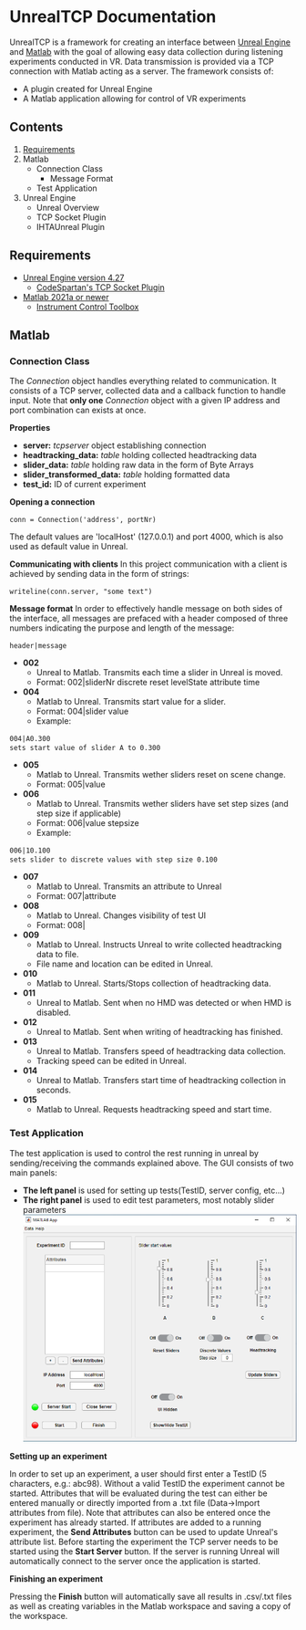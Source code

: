 # UnrealTCP Documentation
UnrealTCP is a framework for creating an interface between [Unreal Engine](https://www.unrealengine.com/en-US/) and 
[Matlab](https://de.mathworks.com/products/matlab.html) with the goal of allowing easy data collection during listening experiments conducted in VR.
Data transmission is provided via a TCP connection with Matlab acting as a server. The framework consists of:
- A plugin created for Unreal Engine
- A Matlab application allowing for control of VR experiments

## Contents
1. [Requirements](https://github.com/Ocramrenegew/UnrealTCP/new/main?readme=1#requirements)
2. Matlab
   - Connection Class
     - Message Format 
   - Test Application
3. Unreal Engine
   - Unreal Overview
   - TCP Socket Plugin
   - IHTAUnreal Plugin

## Requirements
- [Unreal Engine version 4.27](https://www.unrealengine.com/en-US/)
  - [CodeSpartan's TCP Socket Plugin](https://github.com/CodeSpartan/UE4TcpSocketPlugin)
- [Matlab 2021a or newer](https://de.mathworks.com/products/matlab.html)
  - [Instrument Control Toolbox](https://de.mathworks.com/products/instrument.html)

## Matlab
### Connection Class
The *Connection* object handles everything related to communication. It consists of a TCP server, collected data and a callback function to handle input.
Note that **only one** *Connection* object with a given IP address and port combination can exists at once.

**Properties**
- **server:** *tcpserver* object establishing connection
- **headtracking_data:** *table* holding collected headtracking data
- **slider_data:** *table* holding raw data in the form of Byte Arrays
- **slider_transformed_data:** *table* holding formatted data
- **test_id:** ID of current experiment

**Opening a connection**
```
conn = Connection('address', portNr)
```
The default values are 'localHost' (127.0.0.1) and port 4000, which is also used as default value in Unreal.

**Communicating with clients**
In this project communication with a client is achieved by sending data in the form of strings:
```
writeline(conn.server, "some text")
```

**Message format**
In order to effectively handle message on both sides of the interface, all messages are prefaced with a header composed of three numbers
indicating the purpose and length of the message:
```
header|message
```

- **002**
  - Unreal to Matlab. Transmits each time a slider in Unreal is moved.
  - Format: 002|sliderNr discrete reset levelState attribute time
- **004**
  -  Matlab to Unreal. Transmits start value for a slider.
  -  Format: 004|slider value
  -  Example:
```
004|A0.300
sets start value of slider A to 0.300
```
- **005**
  - Matlab to Unreal. Transmits wether sliders reset on scene change.
  - Format: 005|value 
- **006**
  - Matlab to Unreal. Transmits wether sliders have set step sizes (and step size if applicable)
  - Format: 006|value stepsize
  - Example:
```
006|10.100
sets slider to discrete values with step size 0.100
```
- **007**
  - Matlab to Unreal. Transmits an attribute to Unreal
  - Format: 007|attribute 
- **008**
  - Matlab to Unreal. Changes visibility of test UI
  - Format: 008|
- **009**
  - Matlab to Unreal. Instructs Unreal to write collected headtracking data to file.
  - File name and location can be edited in Unreal.  
- **010**
  - Matlab to Unreal. Starts/Stops collection of headtracking data.
- **011**
  - Unreal to Matlab. Sent when no HMD was detected or when HMD is disabled.
- **012**
  - Unreal to Matlab. Sent when writing of headtracking has finished.
- **013**
  - Unreal to Matlab. Transfers speed of headtracking data collection.
  - Tracking speed can be edited in Unreal.   
- **014**
  - Unreal to Matlab. Transfers start time of headtracking collection in seconds.
- **015**
  - Matlab to Unreal. Requests headtracking speed and start time.  

### Test Application
The test application is used to control the rest running in unreal by sending/receiving the commands explained above.
The GUI consists of two main panels:
- **The left panel** is used for setting up tests(TestID, server config, etc...)
- **The right panel** is used to edit test parameters, most notably slider parameters
![Test Application](/images/TestApp.png)

**Setting up an experiment**

In order to set up an experiment, a user should first enter a TestID (5 characters, e.g.: abc98). Without a valid TestID the experiment cannot be started.
Attributes that will be evaluated during the test can either be entered manually or directly imported from a .txt file (Data->Import attributes from file).
Note that attributes can also be entered once the experiment has already started. If attributes are added to a running experiment, the **Send Attributes**
button can be used to update Unreal's attribute list. Before starting the experiment the TCP server needs to be started using the **Start Server** button.
If the server is running Unreal will automatically connect to the server once the application is started.

**Finishing an experiment**

Pressing the **Finish** button will automatically save all results in .csv/.txt files as well as creating variables in the Matlab workspace
and saving a copy of the workspace.
